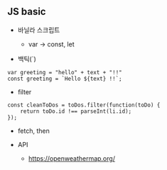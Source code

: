 ## JS basic
- 바닐라 스크립트
    - var -> const, let

- 백틱(`)
```
var greeting = "hello" + text + "!!" 
const greeting = `Hello ${text} !!`;
```

- filter
```
const cleanToDos = toDos.filter(function(toDo) {
    return toDo.id !== parseInt(li.id);
});
```  
 
- fetch, then  

- API
    - https://openweathermap.org/